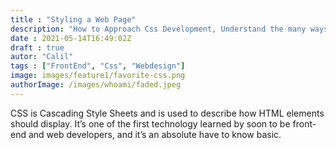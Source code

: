 ```yaml
---
title : "Styling a Web Page"
description: "How to Approach Css Development, Understand the many ways to style your html and how to choose the best approach"
date : 2021-05-14T16:49:02Z
draft : true
autor: "Calil"
tags : ["FrontEnd", "Css", "Webdesign"]
image: images/feature1/favorite-css.png
authorImage: /images/whoami/faded.jpeg
---
```





CSS is Cascading Style Sheets and is used to describe how HTML elements should display. It’s one of the first technology learned by soon to be front-end and web developers, and it’s an absolute have to know basic.

